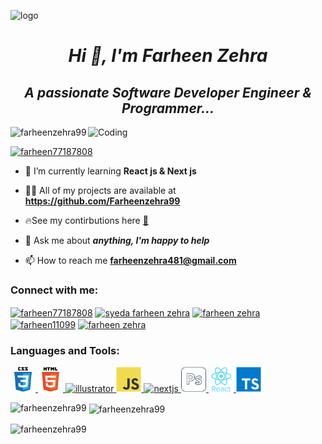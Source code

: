 ![logo](https://as1.ftcdn.net/v2/jpg/05/36/64/54/1000_F_536645401_33OJ7TOYMcNddpI23TML3buQYhR0DPfV.jpg)

<h1 align="center"><i>Hi 👋, I'm Farheen Zehra</i></h1>
<h2 align="center"><i>A passionate Software Developer Engineer & Programmer...</i></h2>

<img align="right" alt="Coding" width="380" src="https://c.tenor.com/AlUkiGkR2j8AAAAM/new-game-ahagon-umiko-programming.gif">

<p align="left"> <img src="https://komarev.com/ghpvc/?username=farheenzehra99&label=Profile%20views&color=0e75b6&style=flat" alt="farheenzehra99" /> </p>

<p align="left"> <a href="https://twitter.com/farheen77187808" target="blank"><img src="https://img.shields.io/twitter/follow/farheen77187808?logo=twitter&style=for-the-badge" alt="farheen77187808" /></a> </p>

- 🌱 I’m currently learning **React js & Next js**

- 👨‍💻 All of my projects are available at **https://github.com/Farheenzehra99**

- 🔥See my contirbutions here [🔗](https://github.com/Farheenzehra99)

- 💬 Ask me about ***anything, I'm happy to help***

- 📫 How to reach me **farheenzehra481@gmail.com**

<h3 align="left">Connect with me:</h3>
<p align="left">
<a href="https://twitter.com/farheen77187808" target="blank"><img align="center" src="https://raw.githubusercontent.com/rahuldkjain/github-profile-readme-generator/master/src/images/icons/Social/twitter.svg" alt="farheen77187808" height="30" width="40" /></a>
<a href="https://linkedin.com/in/syeda farheen zehra" target="blank"><img align="center" src="https://raw.githubusercontent.com/rahuldkjain/github-profile-readme-generator/master/src/images/icons/Social/linked-in-alt.svg" alt="syeda farheen zehra" height="30" width="40" /></a>
<a href="https://fb.com/farheen zehra" target="blank"><img align="center" src="https://raw.githubusercontent.com/rahuldkjain/github-profile-readme-generator/master/src/images/icons/Social/facebook.svg" alt="farheen zehra" height="30" width="40" /></a>
<a href="https://instagram.com/farheen11099" target="blank"><img align="center" src="https://raw.githubusercontent.com/rahuldkjain/github-profile-readme-generator/master/src/images/icons/Social/instagram.svg" alt="farheen11099" height="30" width="40" /></a>
<a href="https://www.hackerrank.com/farheen zehra" target="blank"><img align="center" src="https://raw.githubusercontent.com/rahuldkjain/github-profile-readme-generator/master/src/images/icons/Social/hackerrank.svg" alt="farheen zehra" height="30" width="40" /></a>
</p>

<h3 align="left">Languages and Tools:</h3>
<p align="left"> <a href="https://www.w3schools.com/css/" target="_blank" rel="noreferrer"> <img src="https://raw.githubusercontent.com/devicons/devicon/master/icons/css3/css3-original-wordmark.svg" alt="css3" width="40" height="40"/> </a> <a href="https://www.w3.org/html/" target="_blank" rel="noreferrer"> <img src="https://raw.githubusercontent.com/devicons/devicon/master/icons/html5/html5-original-wordmark.svg" alt="html5" width="40" height="40"/> </a> <a href="https://www.adobe.com/in/products/illustrator.html" target="_blank" rel="noreferrer"> <img src="https://www.vectorlogo.zone/logos/adobe_illustrator/adobe_illustrator-icon.svg" alt="illustrator" width="40" height="40"/> </a> <a href="https://developer.mozilla.org/en-US/docs/Web/JavaScript" target="_blank" rel="noreferrer"> <img src="https://raw.githubusercontent.com/devicons/devicon/master/icons/javascript/javascript-original.svg" alt="javascript" width="40" height="40"/> </a> <a href="https://nextjs.org/" target="_blank" rel="noreferrer"> <img src="https://cdn.worldvectorlogo.com/logos/nextjs-2.svg" alt="nextjs" width="40" height="40"/> </a> <a href="https://www.photoshop.com/en" target="_blank" rel="noreferrer"> <img src="https://raw.githubusercontent.com/devicons/devicon/master/icons/photoshop/photoshop-line.svg" alt="photoshop" width="40" height="40"/> </a> <a href="https://reactjs.org/" target="_blank" rel="noreferrer"> <img src="https://raw.githubusercontent.com/devicons/devicon/master/icons/react/react-original-wordmark.svg" alt="react" width="40" height="40"/> </a> <a href="https://www.typescriptlang.org/" target="_blank" rel="noreferrer"> <img src="https://raw.githubusercontent.com/devicons/devicon/master/icons/typescript/typescript-original.svg" alt="typescript" width="40" height="40"/> </a> </p>

<p><img align="left" src="https://github-readme-stats.vercel.app/api/top-langs?username=farheenzehra99&show_icons=true&locale=en&layout=compact" alt="farheenzehra99" /></p>

<p>&nbsp;<img align="center" src="https://github-readme-stats.vercel.app/api?username=farheenzehra99&show_icons=true&locale=en" alt="farheenzehra99" /></p>

<p><img align="center" src="https://github-readme-streak-stats.herokuapp.com/?user=farheenzehra99&" alt="farheenzehra99" /></p>
